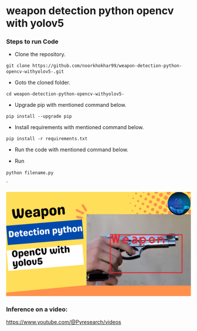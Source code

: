 # weapon detection python opencv with yolov5



### Steps to run Code
- Clone the repository.
```
git clone https://github.com/noorkhokhar99/weapon-detection-python-opencv-withyolov5-.git
```
- Goto the cloned folder.
```
cd weapon-detection-python-opencv-withyolov5-

```
- Upgrade pip with mentioned command below.
```
pip install --upgrade pip
```
- Install requirements with mentioned command below.
```
pip install -r requirements.txt
```
- Run the code with mentioned command below.

 - Run 
 
`python filename.py`

`

<p align="center">
<img src="https://github.com/noorkhokhar99/weapon-detection-python-opencv-withyolov5-/blob/main/weapon.png">
</p>






### Inference on a video:
https://www.youtube.com/@Pyresearch/videos
